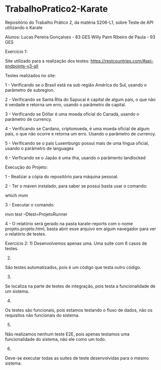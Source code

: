 # TrabalhoPratico2-Karate
Repositório do Trabalho Prático 2, da matéria S206-L1, sobre Teste de API utilizando o Karate

Alunos:
Lucas Pereira Gonçalves - 83 GES
Willy Paim Ribeiro de Paula - 93 GES

Exercício 1:

Site utilizado para a realização dos testes: https://restcountries.com/#api-endpoints-v3-all

Testes realizados no site:

1 - Verificando se o Brasil está na sub região América do Sul, usando o parâmetro de subregion.

2 - Verificando se Santa Rita do Sapucaí é capital de algum país, o que não é verdade e retorna um erro, usando o parâmetro de capital.

3 - Verificando se Dóllar é uma moeda oficial do Canadá, usando o parâmetro de currency.

4 - Verificando se Cardano, criptomoeda, é uma moeda oficial de algum país, o que não ocorre e retorna um erro. Usando o parâmetro de currency.

5 - Verificando se o país Luxemburgo possui mais de uma língua oficial, usando o parâmetro de languages

6 - Verficando se o Japão é uma ilha, usando o parâmento landlocked

Execução do Projeto:

1 - Realizar a cópia do repositório para máquina pessoal.

2 - Ter o maven instalado, para saber se possui basta usar o comando:

which mvm

3 - Executar o comando:

mvn test –Dtest=ProjetoRunner

4 - O relatório será gerado na pasta karate-reports com o nome projeto.projeto.html, basta abrir esse arquivo em algum navegador para ver o relatório de testes.


Exercício 2:
1)
Desenvolvemos apenas uma. Uma suíte com 6 casos de testes.

2)
São testes automatizados, pois é um código que testa outro código.

3)
Se localiza na parte de testes de integração, pois testa a funcionalidade de um
sistema.

4)
Os testes são funcionais, pois estamos testando o fluxo de dados, não os requisitos 
não funcionais do sistema.

5)
Não realizamos nenhum teste E2E, pois apenas testamos uma funcionalidade do sistema,
não ele como um todo.

6)
Deve-se executar todas as suítes de teste desenvolvidas para o mesmo sistema.